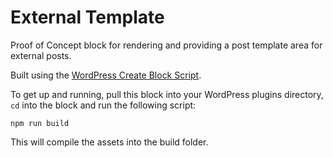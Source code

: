 # External Template
Proof of Concept block for rendering and providing a post template area for external posts.

Built using the [WordPress Create Block Script](https://www.npmjs.com/package/@wordpress/create-block).

To get up and running, pull this block into your WordPress plugins directory, `cd` into the block and run the following script:

`npm run build`

This will compile the assets into the build folder.
